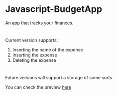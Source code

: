 # Javascript-BudgetApp
An app that tracks your finances.
#
Current version supports:
1. Inserting the name of the expense
2. Inserting the expense
3. Deleting the expense 
#
Future versions will support a storage of some sorts.

You can check the preview [here](https://ahmedskulj00.github.io/Javascript-BudgetApp/)
